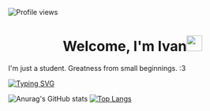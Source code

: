 ![Profile views](https://gpvc.arturio.dev/MYnimef)

<h1 align="center">Welcome, I'm Ivan<img src="https://github.com/blackcater/blackcater/raw/main/images/Hi.gif" height="32" width="32"/></h1>

I'm just a student.
Greatness from small beginnings.
:3

[![Typing SVG](https://readme-typing-svg.herokuapp.com?color=%2336BCF7&lines=My+activity)](https://git.io/typing-svg)

![Anurag's GitHub stats](https://github-readme-stats.vercel.app/api?username=MYnimef&show_icons=true&theme=tokyonight)
[![Top Langs](https://github-readme-stats.vercel.app/api/top-langs/?username=MYnimef&layout=compact&theme=tokyonight)](https://github.com/anuraghazra/github-readme-stats)
